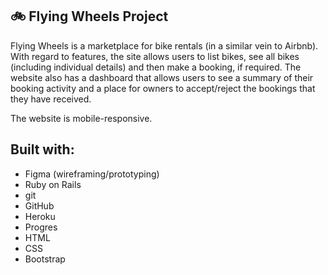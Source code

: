 <h2> 🚲 Flying Wheels Project </h2>

Flying Wheels is a marketplace for bike rentals (in a similar vein to Airbnb). With regard to features, the site allows users to list bikes, see all bikes (including individual details) and then make a booking, if required. The website also has a dashboard that allows users to see a summary of their booking activity and a place for owners to accept/reject the bookings that they have received.

The website is mobile-responsive.

<h2> Built with: </h2>
<p>
  
- Figma (wireframing/prototyping)
- Ruby on Rails
- git
- GitHub
- Heroku
- Progres
- HTML
- CSS
- Bootstrap
  
</p>  
